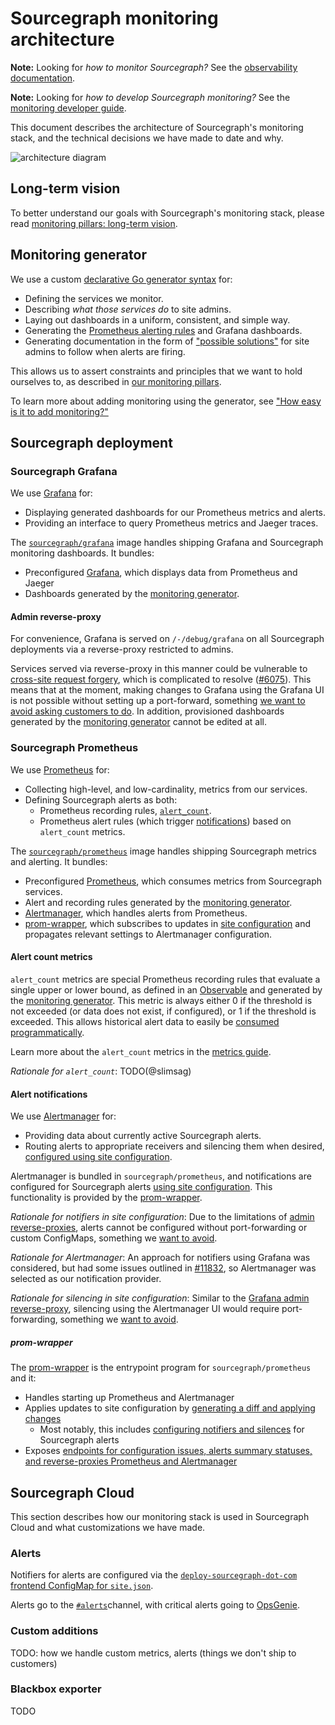 # Sourcegraph monitoring architecture

**Note:** Looking for _how to monitor Sourcegraph?_ See the [observability documentation](https://docs.sourcegraph.com/admin/observability).

**Note:** Looking for _how to develop Sourcegraph monitoring?_ See the [monitoring developer guide](monitoring.md).

This document describes the architecture of Sourcegraph's monitoring stack, and the technical decisions we have made to date and why.

<!-- generated from monitoring_architecture.excalidraw -->
![architecture diagram](https://storage.googleapis.com/sourcegraph-assets/monitoring-architecture.png)

## Long-term vision

To better understand our goals with Sourcegraph's monitoring stack, please read [monitoring pillars: long-term vision](monitoring_pillars.md#long-term-vision).

## Monitoring generator

We use a custom [declarative Go generator syntax](https://sourcegraph.com/github.com/sourcegraph/sourcegraph/-/tree/monitoring) for:

- Defining the services we monitor.
- Describing _what those services do_ to site admins.
- Laying out dashboards in a uniform, consistent, and simple way.
- Generating the [Prometheus alerting rules](#alerting) and Grafana dashboards.
- Generating documentation in the form of ["possible solutions"](https://docs.sourcegraph.com/admin/observability/alert_solutions) for site admins to follow when alerts are firing.

This allows us to assert constraints and principles that we want to hold ourselves to, as described in [our monitoring pillars](monitoring_pillars.md).

To learn more about adding monitoring using the generator, see ["How easy is it to add monitoring?"](monitoring.md#how-easy-is-it-to-add-monitoring)

## Sourcegraph deployment

### Sourcegraph Grafana

We use [Grafana](https://grafana.com) for:

- Displaying generated dashboards for our Prometheus metrics and alerts.
- Providing an interface to query Prometheus metrics and Jaeger traces.

The [`sourcegraph/grafana`](https://github.com/sourcegraph/sourcegraph/tree/master/docker-images/grafana) image handles shipping Grafana and Sourcegraph monitoring dashboards. It bundles:

* Preconfigured [Grafana](https://grafana.com), which displays data from Prometheus and Jaeger
* Dashboards generated by the [monitoring generator](#monitoring-generator).

#### Admin reverse-proxy

For convenience, Grafana is served on `/-/debug/grafana` on all Sourcegraph deployments via a reverse-proxy restricted to admins.

Services served via reverse-proxy in this manner could be vulnerable to [cross-site request forgery](https://owasp.org/www-community/attacks/csrf), which is complicated to resolve ([#6075](https://github.com/sourcegraph/sourcegraph/issues/6075)). This means that at the moment, making changes to Grafana using the Grafana UI is not possible without setting up a port-forward, something [we want to avoid asking customers to do](monitoring_pillars.md#long-term-vision). In addition, provisioned dashboards generated by the [monitoring generator](#monitoring-generator) cannot be edited at all.

### Sourcegraph Prometheus

We use [Prometheus](https://prometheus.io) for:

- Collecting high-level, and low-cardinality, metrics from our services.
- Defining Sourcegraph alerts as both:
  - Prometheus recording rules, [`alert_count`](#alert-count-metrics).
  - Prometheus alert rules (which trigger [notifications](#alert-notifications)) based on `alert_count` metrics.

The [`sourcegraph/prometheus`](https://github.com/sourcegraph/sourcegraph/tree/master/docker-images/prometheus) image handles shipping Sourcegraph metrics and alerting. It bundles:

* Preconfigured [Prometheus](https://prometheus.io), which consumes metrics from Sourcegraph services.
* Alert and recording rules generated by the [monitoring generator](#monitoring-generator).
* [Alertmanager](https://prometheus.io/docs/alerting/latest/alertmanager/), which handles alerts from Prometheus.
* [prom-wrapper](https://github.com/sourcegraph/sourcegraph/tree/master/docker-images/prometheus/cmd/prom-wrapper), which subscribes to updates in [site configuration](https://docs.sourcegraph.com/admin/config/site_config) and propagates relevant settings to Alertmanager configuration.

#### Alert count metrics

`alert_count` metrics are special Prometheus recording rules that evaluate a single upper or lower bound, as defined in an [Observable](https://sourcegraph.com/search?q=repo:%5Egithub%5C.com/sourcegraph/sourcegraph%24+file:generator.go+type+Observable+struct+%7B:%5Bdef%5D%7D&patternType=structural) and generated by the [monitoring generator](#monitoring-generator). This metric is always either 0 if the threshold is not exceeded (or data does not exist, if configured), or 1 if the threshold is exceeded. This allows historical alert data to easily be [consumed programmatically](https://docs.sourcegraph.com/admin/observability/alerting_custom_consumption).

Learn more about the `alert_count` metrics in the [metrics guide](https://docs.sourcegraph.com/admin/observability/metrics_guide#alert-count).

*Rationale for `alert_count`*: TODO(@slimsag)

#### Alert notifications

We use [Alertmanager](https://prometheus.io/docs/alerting/latest/alertmanager/) for:

- Providing data about currently active Sourcegraph alerts.
- Routing alerts to appropriate receivers and silencing them when desired, [configured using site configuration](#alert-notifications).

Alertmanager is bundled in `sourcegraph/prometheus`, and notifications are configured for Sourcegraph alerts [using site configuration](https://docs.sourcegraph.com/admin/observability/alerting). This functionality is provided by the [prom-wrapper](#prom-wrapper).

*Rationale for notifiers in site configuration*: Due to the limitations of [admin reverse-proxies](#admin-reverse-proxy), alerts cannot be configured without port-forwarding or custom ConfigMaps, something we [want to avoid](monitoring_pillars.md#long-term-vision).

*Rationale for Alertmanager*: An approach for notifiers using Grafana was considered, but had some issues outlined in [#11832](https://github.com/sourcegraph/sourcegraph/pull/11832), so Alertmanager was selected as our notification provider.

*Rationale for silencing in site configuration*: Similar to the [Grafana admin reverse-proxy](#admin-reverse-proxy), silencing using the Alertmanager UI would require port-forwarding, something we [want to avoid](monitoring_pillars.md#long-term-vision).

##### prom-wrapper

The [prom-wrapper](https://github.com/sourcegraph/sourcegraph/tree/master/docker-images/prometheus/cmd/prom-wrapper) is the entrypoint program for `sourcegraph/prometheus` and it:

* Handles starting up Prometheus and Alertmanager
* Applies updates to site configuration by [generating a diff and applying changes](https://sourcegraph.com/search?q=repo:%5Egithub.com/sourcegraph/sourcegraph%24+file:docker-images/prometheus+type:symbol+Change+OR+Diff&patternType=literal)
  * Most notably, this includes [configuring notifiers and silences](https://docs.sourcegraph.com/admin/observability/alerting) for Sourcegraph alerts
* Exposes [endpoints for configuration issues, alerts summary statuses, and reverse-proxies Prometheus and Alertmanager](https://sourcegraph.com/search?q=repo:%5Egithub.com/sourcegraph/sourcegraph%24+file:docker-images/prometheus+PathPrefix%28:%5Bpath%5D%29.Handler%28:%5Bhandler%5D%29&patternType=structural)

## Sourcegraph Cloud

This section describes how our monitoring stack is used in Sourcegraph Cloud and what customizations we have made.

### Alerts

Notifiers for alerts are configured via the [`deploy-sourcegraph-dot-com` frontend ConfigMap for `site.json`](https://github.com/sourcegraph/deploy-sourcegraph-dot-com/blob/release/base/frontend/sourcegraph-frontend.ConfigMap.yaml#L5188-L5274).

Alerts go to the [`#alerts`](https://sourcegraph.slack.com/archives/CSCFMFXS5)channel, with critical alerts going to [OpsGenie](https://about.sourcegraph.com/handbook/engineering/on_call).

### Custom additions

TODO: how we handle custom metrics, alerts (things we don't ship to customers)

### Blackbox exporter

TODO
